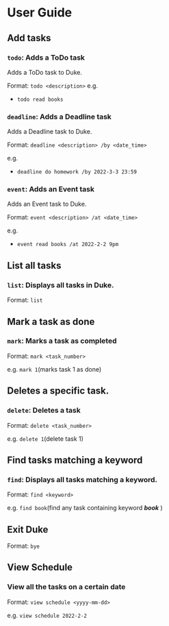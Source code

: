 # User Guide

## Add tasks

### `todo`: Adds a ToDo task

Adds a ToDo task to Duke.

Format:
`todo <description>`
e.g.
- `todo read books`

### `deadline`: Adds a Deadline task

Adds a Deadline task to Duke.

Format:
`deadline <description> /by <date_time>`

e.g.
- `deadline do homework /by 2022-3-3 23:59`

### `event`: Adds an Event task

Adds an Event task to Duke.

Format: `event <description> /at <date_time>`

e.g.
- `event read books /at 2022-2-2 9pm`

## List all tasks

### `list`: Displays all tasks in Duke.

Format:
`list`

## Mark a task as done

### `mark`: Marks a task as completed


Format: `mark <task_number>`

e.g. `mark 1`(marks task 1 as done)
## Deletes a specific task.

### `delete`: Deletes a task

Format: `delete <task_number>`

e.g. `delete 1`(delete task 1)


##  Find tasks matching a keyword

### `find`: Displays all tasks matching a keyword.

Format: `find <keyword>`

e.g. `find book`(find any task containing keyword _**book**_ )

## Exit Duke

Format: `bye`

## View Schedule

### View all the tasks on a certain date

Format: `view schedule <yyyy-mm-dd>`

e.g. `view schedule 2022-2-2`
